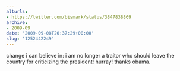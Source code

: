 ```yaml
---
alturls:
- https://twitter.com/bismark/status/3847838869
archive:
- 2009-09
date: '2009-09-08T20:37:29+00:00'
slug: '1252442249'
---
```


change i can believe in: i am no longer a traitor who should leave the country for criticizing the president! hurray! thanks obama.

